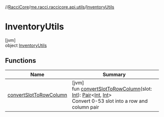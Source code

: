 //[RacciCore](../../../index.md)/[me.racci.raccicore.api.utils](../index.md)/[InventoryUtils](index.md)

# InventoryUtils

[jvm]\
object [InventoryUtils](index.md)

## Functions

| Name | Summary |
|---|---|
| [convertSlotToRowColumn](convert-slot-to-row-column.md) | [jvm]<br>fun [convertSlotToRowColumn](convert-slot-to-row-column.md)(slot: [Int](https://kotlinlang.org/api/latest/jvm/stdlib/kotlin/-int/index.html)): [Pair](https://kotlinlang.org/api/latest/jvm/stdlib/kotlin/-pair/index.html)&lt;[Int](https://kotlinlang.org/api/latest/jvm/stdlib/kotlin/-int/index.html), [Int](https://kotlinlang.org/api/latest/jvm/stdlib/kotlin/-int/index.html)&gt;<br>Convert 0-53 slot into a row and column pair |
